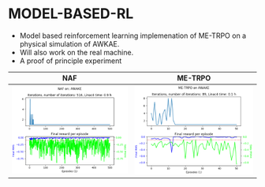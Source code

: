 # MODEL-BASED-RL
* Model based reinforcement learning implemenation of ME-TRPO on a physical simulation of AWKAE.
* Will also work on the real machine.
* A proof of principle experiment

NAF| ME-TRPO
------------ | -------------
![Image of NAF](NAFon_AWAKE.png)|![Image of METRPO](ME-TRPO_on_AWAKE.png)